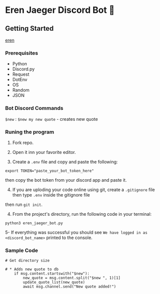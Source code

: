 # Eren Jaeger Discord Bot 🤖

## Getting Started

[eren](https://www.google.com/url?sa=i&url=https%3A%2F%2Fwww.tumbral.com%2Ftag%2FEren%2520gif&psig=AOvVaw3ClMLOm1EdNKL55cOfYUc1&ust=1608850459298000&source=images&cd=vfe&ved=0CAIQjRxqFwoTCNDe7JOZ5e0CFQAAAAAdAAAAABAz)

### Prerequisites

- Python
- Discord.py
- Request
- DotEnv
- OS
- Random
- JSON

### Bot Discord Commands

`$new` :
`$new my new quote` - creates new quote 

### Runing the program

1. Fork repo.

2. Open it inn your favorite editor.

3. Create a `.env` file and copy and paste the following:

`export TOKEN="paste_your_bot_token_here"`

then copy the bot token from your discord app and paste it.

4. If you are uploding your code online using git, create a `.gitignore` file then type `.env` inside the gitignore file

then run `git init`.

4. From the project's directory, run the following code in your terminal:

```
python3 eren_jaeger_bot.py
```

5- If everything was successful you should see `We have logged in as <discord_bot_name>` printed to the console.

### Sample Code

```
# Get directory size

# * Adds new quote to db
    if msg.content.startswith("$new"):
        new_quote = msg.content.split("$new ", 1)[1]
        update_quote_list(new_quote)
        await msg.channel.send("New quote added!")
```
